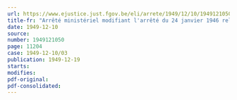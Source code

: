 ```yaml
---
url: https://www.ejustice.just.fgov.be/eli/arrete/1949/12/10/1949121050/justel
title-fr: "Arrêté ministériel modifiant l'arrêté du 24 janvier 1946 relatif au commerce des céréales, produits de céréales, légumes secs et aliments du bétail (abrogé par AR 25-07-1974, art. 7)"
date: 1949-12-10
source:
number: 1949121050
page: 11204
case: 1949-12-10/03
publication: 1949-12-19
starts:
modifies:
pdf-original:
pdf-consolidated:
---
```



